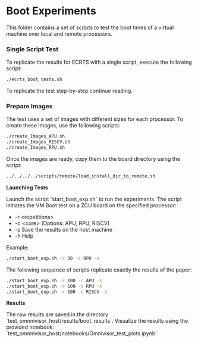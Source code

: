 # **Boot Experiments**

This folder contains a set of scripts to test the boot times of a virtual machine over local and remote processors.

### Single Script Test

To replicate the results for ECRTS with a single script, execute the following script:

```bash
./ecrts_boot_tests.sh
```

To replicate the test step-by-step continue reading.

### Prepare Images

The test uses a set of images with different sizes for each processor. To create these images, use the following scripts:

```bash
./create_Images_APU.sh
./create_Images_RISCV.sh
./create_Images_RPU.sh
```

Once the images are ready, copy them to the board directory using the script:

```bash
../../../../scripts/remote/load_install_dir_to_remote.sh
```

**Launching Tests**

Launch the script \`start_boot_exp.sh\` to run the experiments. The script initiates the VM Boot test on a ZCU board on the specified processor:

- -r \<repetitions\>
- -c \<core\> (Options: APU, RPU, RISCV)
- -s Save the results on the host machine
- -h Help

Example:
```bash
./start_boot_exp.sh -r 30 -c RPU -s
```

The following sequence of scripts replicate exactly the results of the paper:
```bash
./start_boot_exp.sh -r 100 -c APU -s
./start_boot_exp.sh -r 100 -c RPU -s
./start_boot_exp.sh -r 100 -c RISCV -s
```

**Results**

The raw results are saved in the directory \`test_omnnivisor_host/results/boot_results\`. Visualize the results using the provided notebook: \`test_omnnivisor_host/notebooks/Omnivisor_test_plots.ipynb\`.
